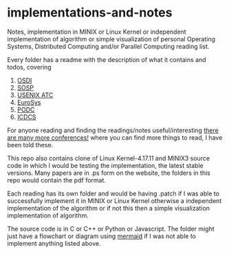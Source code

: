 # implementations-and-notes

Notes, implementation in MINIX or Linux Kernel or independent implementation of
algorithm or simple visualization of personal Operating Systems, Distributed Computing
and/or Parallel Computing reading list.

Every folder has a readme with the description of what it contains and todos, covering

1. [OSDI](https://www.usenix.org/conferences/byname/179)
2. [SOSP](http://sosp.org/)
3. [USENIX ATC](https://www.usenix.org/publications/proceedings)
4. [EuroSys](https://dl.acm.org/event.cfm?id=RE101)
5. [PODC](https://www.podc.org/)
6. [ICDCS](https://ieeexplore.ieee.org/xpl/mostRecentIssue.jsp?punumber=7976702)



For anyone reading and finding the readings/notes useful/interesting
[there are many more conferences!](https://en.wikipedia.org/wiki/List_of_computer_science_conferences)
where you can find more things to read, I have been told these.

This repo also contains clone of Linux Kernel-4.17.11 and MINIX3 source code in which
I would be testing the implementation, the latest stable versions. Many papers are in
.ps form on the website, the folders in this repo would contain the pdf format.

Each reading has its own folder and would be having .patch if I was able to successfully
implement it in MINIX or Linux Kernel otherwise a independent implementation of the
algorithm or if not this then a simple visualization implementation of algorithm.

The source code is in C or C++ or Python or Javascript. The folder might just have a
flowchart or diagram using [mermaid](https://github.com/knsv/mermaid) if I was not able
to implement anything listed above.
